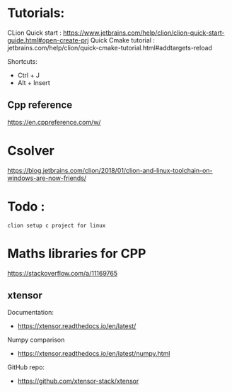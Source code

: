 # Tutorials:

CLion Quick start : https://www.jetbrains.com/help/clion/clion-quick-start-guide.html#open-create-prj
Quick Cmake tutorial : jetbrains.com/help/clion/quick-cmake-tutorial.html#addtargets-reload

Shortcuts:
- Ctrl + J
- Alt + Insert

## Cpp reference

https://en.cppreference.com/w/

# Csolver

https://blog.jetbrains.com/clion/2018/01/clion-and-linux-toolchain-on-windows-are-now-friends/

# Todo :

`clion setup c project for linux`

# Maths libraries for CPP

https://stackoverflow.com/a/11169765

## xtensor

Documentation:
- https://xtensor.readthedocs.io/en/latest/

Numpy comparison
- https://xtensor.readthedocs.io/en/latest/numpy.html

GitHub repo:
- https://github.com/xtensor-stack/xtensor


